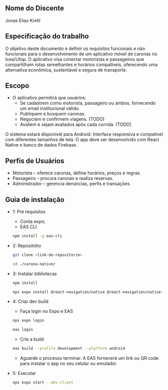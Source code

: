 ## Nome do Discente
Jonas Elias Kretli

## Especificação do trabalho

O objetivo deste documento é definir os requisitos funcionais e não funcionais para o
desenvolvimento de um aplicativo móvel de caronas no Icea/Ufop. O aplicativo visa
conectar motoristas e passageiros que compartilham rotas semelhantes e horários
compatíveis, oferecendo uma alternativa econômica, sustentável e segura de transporte.

## Escopo
  * O aplicativo permitirá que usuários:
    - Se cadastrem como motorista, passageiro ou ambos, fornecendo um email
institucional válido.
    - Publiquem e busquem caronas.
    - Negociem e confirmem viagens. (TODO)
    - Avaliem e sejam avaliados após cada corrida. (TODO)

O sistema estará disponível para Android. Interface responsiva e compatível com
diferentes tamanhos de tela. O app deve ser desenvolvido com React Native e banco de
dados Firebase.

## Perfis de Usuários
* Motorista – oferece caronas, define horários, preços e regras.
* Passageiro – procura caronas e realiza reservas.
* Administrador – gerencia denúncias, perfis e transações.

## Guia de instalação

* 1: Pré requisitos
  - Conta expo;
  - EAS CLI
   ```bash
   npm install -g eas-cli
   ```
* 2: Repositótio
   ```bash
   git clone <link-do-repositorio>
   ```
   ```bash
   cd ./carona-native/
   ```
* 3: Instalar bibliotecas
   ```bash
   npm install
   ```
   ```bash
   npx expo install @react-navigation/native @react-navigation/native-stack @react-navigation/drawer react-native-gesture-handler react-native-reanimated @react-native-async-storage/async-storage firebase crypto-js expo-image-picker react-native-gifted-chat react-native-keyboard-controller
   ```
* 4: Criar dev build
  - Faça login no Expo e EAS
   ```bash
   npx expo login
   ```
   ```bash
   eas login
   ```
   - Crie a build
   ```bash
   eas build --profile development --platform android
   ```
  - Aguarde o processo terminar. A EAS fornecerá um link ou QR code para instalar o app no seu celular ou emulador.
  
* 5: Executar
  ```bash
  npx expo start --dev-client
  ```
